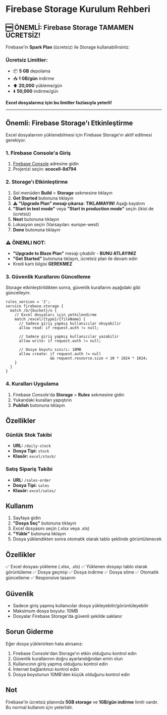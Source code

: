 # Firebase Storage Kurulum Rehberi

## 🆓 ÖNEMLİ: Firebase Storage TAMAMEN ÜCRETSİZ!

Firebase'in **Spark Plan** (ücretsiz) ile Storage kullanabilirsiniz:

### Ücretsiz Limitler:
- 📦 **5 GB** depolama
- 📥 **1 GB/gün** indirme
- ⬆️ **20,000** yükleme/gün
- ⬇️ **50,000** indirme/gün

**Excel dosyalarınız için bu limitler fazlasıyla yeterli!**

---

## Önemli: Firebase Storage'ı Etkinleştirme

Excel dosyalarının yüklenebilmesi için Firebase Storage'ın aktif edilmesi gerekiyor.

### 1. Firebase Console'a Giriş

1. [Firebase Console](https://console.firebase.google.com/) adresine gidin
2. Projenizi seçin: **ecocell-8d794**

### 2. Storage'ı Etkinleştirme

1. Sol menüden **Build** > **Storage** sekmesine tıklayın
2. **Get Started** butonuna tıklayın
3. ⚠️ **"Upgrade Plan" mesajı çıkarsa:** **TIKLAMAYIN!** Aşağı kaydırın
4. **"Start in test mode"** veya **"Start in production mode"** seçin (ikisi de ücretsiz)
5. **Next** butonuna tıklayın
6. Lokasyon seçin (Varsayılan: europe-west)
7. **Done** butonuna tıklayın

### ⚠️ ÖNEMLI NOT:
- **"Upgrade to Blaze Plan"** mesajı çıkabilir - **BUNU ATLAYINIZ**
- **"Get Started"** butonuna tıklayın, ücretsiz plan ile devam edin
- Kredi kartı bilgisi **GEREKMEZ**

### 3. Güvenlik Kurallarını Güncelleme

Storage etkinleştirildikten sonra, güvenlik kurallarını aşağıdaki gibi güncelleyin:

```
rules_version = '2';
service firebase.storage {
  match /b/{bucket}/o {
    // Excel dosyaları için yetkilendirme
    match /excel/{type}/{fileName} {
      // Sadece giriş yapmış kullanıcılar okuyabilir
      allow read: if request.auth != null;
      
      // Sadece giriş yapmış kullanıcılar yazabilir
      allow write: if request.auth != null;
      
      // Dosya boyutu sınırı: 10MB
      allow create: if request.auth != null 
                    && request.resource.size < 10 * 1024 * 1024;
    }
  }
}
```

### 4. Kuralları Uygulama

1. Firebase Console'da **Storage** > **Rules** sekmesine gidin
2. Yukarıdaki kuralları yapıştırın
3. **Publish** butonuna tıklayın

## Özellikler

### Günlük Stok Takibi
- **URL:** `/daily-stock`
- **Dosya Tipi:** `stock`
- **Klasör:** `excel/stock/`

### Satış Sipariş Takibi
- **URL:** `/sales-order`
- **Dosya Tipi:** `sales`
- **Klasör:** `excel/sales/`

## Kullanım

1. Sayfaya gidin
2. **"Dosya Seç"** butonuna tıklayın
3. Excel dosyasını seçin (.xlsx veya .xls)
4. **"Yükle"** butonuna tıklayın
5. Dosya yüklendikten sonra otomatik olarak tablo şeklinde görüntülenecek

## Özellikler

✅ Excel dosyası yükleme (.xlsx, .xls)
✅ Yüklenen dosyayı tablo olarak görüntüleme
✅ Dosya geçmişi
✅ Dosya indirme
✅ Dosya silme
✅ Otomatik güncelleme
✅ Responsive tasarım

## Güvenlik

- Sadece giriş yapmış kullanıcılar dosya yükleyebilir/görüntüleyebilir
- Maksimum dosya boyutu: 10MB
- Dosyalar Firebase Storage'da güvenli şekilde saklanır

## Sorun Giderme

Eğer dosya yüklenirken hata alırsanız:

1. Firebase Console'dan Storage'ın etkin olduğunu kontrol edin
2. Güvenlik kurallarının doğru ayarlandığından emin olun
3. Kullanıcının giriş yapmış olduğunu kontrol edin
4. İnternet bağlantınızı kontrol edin
5. Dosya boyutunun 10MB'den küçük olduğunu kontrol edin

## Not

Firebase'in ücretsiz planında **5GB storage** ve **1GB/gün indirme** limiti vardır. Bu normal kullanım için yeterlidir.
